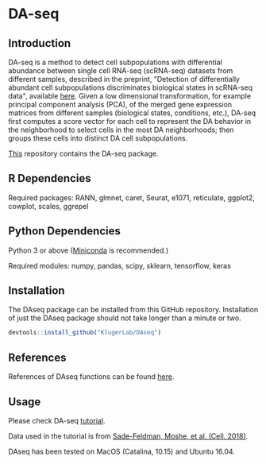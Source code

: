 # DA-seq

## Introduction
DA-seq is a method to detect cell subpopulations with differential abundance between single cell RNA-seq (scRNA-seq) datasets from different samples, described in the preprint, "Detection of differentially abundant cell subpopulations discriminates biological states in scRNA-seq data", available [here](https://www.biorxiv.org/content/10.1101/711929v3). Given a low dimensional transformation, for example principal component analysis (PCA), of the merged gene expression matrices from different samples (biological states, conditions, etc.), DA-seq first computes a score vector for each cell to represent the DA behavior in the neighborhood to select cells in the most DA neighborhoods; then groups these cells into distinct DA cell subpopulations.

[This](https://github.com/KlugerLab/DAseq) repository contains the DA-seq package.

## R Dependencies
Required packages: RANN, glmnet, caret, Seurat, e1071, reticulate, ggplot2, cowplot, scales, ggrepel

## Python Dependencies
Python 3 or above ([Miniconda](https://docs.conda.io/en/latest/miniconda.html) is recommended.)

Required modules: numpy, pandas, scipy, sklearn, tensorflow, keras


## Installation
The DAseq package can be installed from this GitHub repository. Installation of just the DAseq package should not take longer than a minute or two.

```r
devtools::install_github("KlugerLab/DAseq")
```


## References
References of DAseq functions can be found [here](https://klugerlab.github.io/DAseq/reference/index.html).


## Usage
Please check DA-seq [tutorial](https://klugerlab.github.io/DAseq/articles/tutorial.html).

Data used in the tutorial is from [Sade-Feldman, Moshe, et al. (Cell. 2018)](https://www.sciencedirect.com/science/article/pii/S0092867418313941).

DAseq has been tested on MacOS (Catalina, 10.15) and Ubuntu 16.04. 
